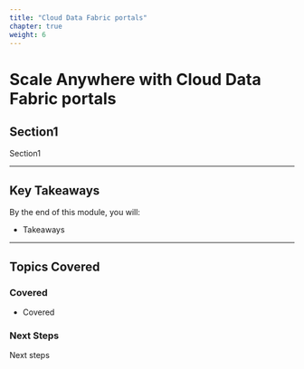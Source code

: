 ```yaml
---
title: "Cloud Data Fabric portals" 
chapter: true
weight: 6 
---
```


# **Scale Anywhere with Cloud Data Fabric portals**

## **Section1**  
Section1

---

## **Key Takeaways**  
By the end of this module, you will:  

- Takeaways
---

## **Topics Covered**  
### **Covered**  
- Covered

### **Next Steps**  
Next steps


